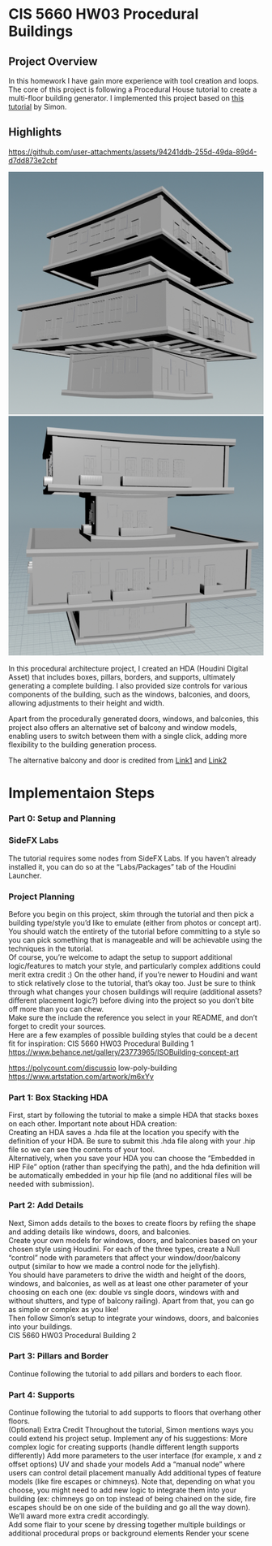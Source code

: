 # CIS 5660 HW03 Procedural Buildings

## Project Overview
In this homework I have gain more experience with tool creation and loops. The core of this project is following a Procedural House tutorial to create a multi-floor building generator. I implemented this project based on [this tutorial](https://www.youtube.com/watch?v=uIe97023sDk&t=979s&ab_channel=SimonHoudini) by Simon.

## Highlights

https://github.com/user-attachments/assets/94241ddb-255d-49da-89d4-d7dd873e2cbf

![](img/1.jpg)
![](img/2.jpg)


In this procedural architecture project, I created an HDA (Houdini Digital Asset) that includes boxes, pillars, borders, and supports, ultimately generating a complete building. I also provided size controls for various components of the building, such as the windows, balconies, and doors, allowing adjustments to their height and width.

Apart from the procedurally generated doors, windows, and balconies, this project also offers an alternative set of balcony and window models, enabling users to switch between them with a single click, adding more flexibility to the building generation process.

The alternative balcony and door is credited from [Link1](https://sketchfab.com/3d-models/door-adf292f437f24151918a3b16ecef52d2) and [Link2](https://sketchfab.com/3d-models/balcony-trial-unoptimized-93b6d80f17b04c13b0a1be6d11030e24)
# Implementaion Steps
### Part 0: Setup and Planning 
### SideFX Labs 
The tutorial requires some nodes from SideFX Labs. If you haven’t already installed it, you can do so at the “Labs/Packages” tab of the Houdini Launcher.  

### Project Planning
Before you begin on this project, skim through the tutorial and then pick a building type/style you’d like to emulate (either from photos or concept art). You should watch the entirety of the tutorial  before committing to a style so you can pick something that is manageable and will be achievable using the techniques in the tutorial.  
Of course, you’re welcome to adapt the setup to support additional logic/features to match your style, and particularly complex additions could merit extra credit :) On the other hand, if you’re newer to Houdini and want to stick relatively close to the tutorial, that’s okay too. Just be sure to think through what changes your chosen buildings will require (additional assets? different placement logic?) before diving into the project so you don’t bite off more than you can chew.  
Make sure the include the reference you select in your README, and don’t forget to credit your sources.  
Here are a few examples of possible building styles that could be a decent fit for inspiration:
CIS 5660 HW03 Procedural Building 1 
https://www.behance.net/gallery/23773965/ISOBuilding-concept-art 

https://polycount.com/discussio 
low-poly-building
https://www.artstation.com/artwork/m6xYy 

### Part 1: Box Stacking HDA
First, start by following the tutorial to make a simple HDA that stacks boxes on each other.  Important note about HDA creation:  
Creating an HDA saves a .hda file at the location you specify with the definition of your HDA. Be sure to submit this .hda file along with your .hip file so we can see the contents of your tool.  
Alternatively, when you save your HDA you can choose the “Embedded in HIP File” option (rather than specifying the path), and the hda definition will be automatically embedded in your hip file (and no additional files will be needed with submission).  

### Part 2: Add Details
Next, Simon adds details to the boxes to create floors by refiing the shape and adding details like windows, doors, and balconies.  
Create your own models for windows, doors, and balconies based on your chosen style using Houdini. For each of the three types, create a Null “control” node with parameters that affect your window/door/balcony output (similar to how we made a control node for the jellyfish).  
You should have parameters to drive the width and height of the doors, windows, and balconies, as well as at least one other parameter of your choosing on each one (ex: double vs single doors, windows with and without shutters, and type of balcony railing). Apart from that, you can go as simple or complex as you like!  
Then follow Simon’s setup to integrate your windows, doors, and balconies into your buildings.  
CIS 5660 HW03 Procedural Building 2 

### Part 3: Pillars and Border
Continue following the tutorial to add pillars and borders to each floor. 

### Part 4: Supports
Continue following the tutorial to add supports to floors that overhang other floors.  
(Optional) Extra Credit 
Throughout the tutorial, Simon mentions ways you could extend his project setup. Implement any of his suggestions: 
More complex logic for creating supports (handle different length supports differently) Add more parameters to the user interface (for example, x and z offset options) UV and shade your models 
Add a “manual node” where users can control detail placement manually 
Add additional types of feature models (like fire escapes or chimneys). Note that, depending on what you choose, you might need to add new logic to integrate them into your building (ex: chimneys go on top instead of being chained on the side, fire escapes should be on one side of the building and go all the way down). We’ll award more extra credit accordingly.  
Add some flair to your scene by dressing together multiple buildings or additional procedural props or background elements 
Render your scene 

